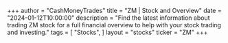 +++
author = "CashMoneyTrades"
title = "ZM | Stock and Overview"
date = "2024-01-12T10:00:00"
description = "Find the latest information about trading ZM stock for a full financial overview to help with your stock trading and investing."
tags = [
   "Stocks",
]
layout = "stocks"
ticker = "ZM"
+++
